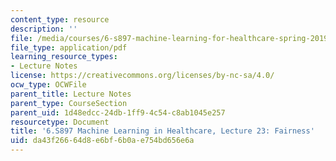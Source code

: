 ```yaml
---
content_type: resource
description: ''
file: /media/courses/6-s897-machine-learning-for-healthcare-spring-2019/da43f26664d8e6bf6b0ae754bd656e6a_MIT6_S897S19_lec23.pdf
file_type: application/pdf
learning_resource_types:
- Lecture Notes
license: https://creativecommons.org/licenses/by-nc-sa/4.0/
ocw_type: OCWFile
parent_title: Lecture Notes
parent_type: CourseSection
parent_uid: 1d48edcc-24db-1ff9-4c54-c8ab1045e257
resourcetype: Document
title: '6.S897 Machine Learning in Healthcare, Lecture 23: Fairness'
uid: da43f266-64d8-e6bf-6b0a-e754bd656e6a
---
```

